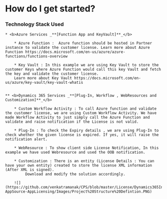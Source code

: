 How do I get started?
===

### Technology Stack Used

	* <b>Azure Services _**[Function App and KeyVault]**_</b>

		* Azure Function :  Azure function should be hosted in Partner instance to validate the customer license. Learn more about Azure Function https://docs.microsoft.com/en-us/azure/azure-functions/functions-overview
		
		* Key Vault : In this example we are using Key Vault to store the customer Keys where Azure Function would call this key Vault and fetch the key and validate the customer license.
		Learn more about Key Vault https://docs.microsoft.com/en-us/azure/key-vault/key-vault-whatis

	
	** <b>Dynamics 365 Services _**[Plug-In, Workflow , WebResources and Customization]**_</b>
	
		* Custom Workflow Activity : To call Azure function and validate the customer license, we are using Custom Workflow Activity. We have made Workflow Activity to just simply call the Azure Function and validate and raise notification if the License is not valid. 
		
		* Plug-In : To check the Expiry details , we are using Plug-In to check whether the given license is expired. If yes, it will raise the notification alert.
		
		* WebResource : To show client side License Notification, In this example we have used Webresource and used the OOB notification.
		
		* Customization : There is an entity (License Details : You can have your own entity) created to store the license XML information (After XML is signed).
			 Download and modify the solution accordingly.				 

		![](https://github.com/venkatramanak/CPS/blob/master/License/Dynamics365Integrations/CSharp/Dynamics365-AppSource-AppLicensing/Images/Project%20Structure%20Defintion.PNG)